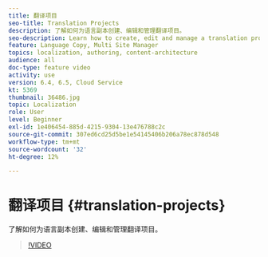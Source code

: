 ```yaml
---
title: 翻译项目
seo-title: Translation Projects
description: 了解如何为语言副本创建、编辑和管理翻译项目。
seo-description: Learn how to create, edit and manage a translation project for your Language Copy.
feature: Language Copy, Multi Site Manager
topics: localization, authoring, content-architecture
audience: all
doc-type: feature video
activity: use
version: 6.4, 6.5, Cloud Service
kt: 5369
thumbnail: 36486.jpg
topic: Localization
role: User
level: Beginner
exl-id: 1e406454-885d-4215-9304-13e476788c2c
source-git-commit: 307ed6cd25d5be1e54145406b206a78ec878d548
workflow-type: tm+mt
source-wordcount: '32'
ht-degree: 12%

---
```


# 翻译项目 {#translation-projects}

了解如何为语言副本创建、编辑和管理翻译项目。

>[!VIDEO](https://video.tv.adobe.com/v/36486?quality=12&learn=on)
